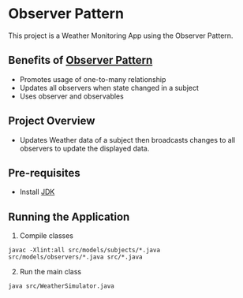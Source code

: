 # Observer Pattern

This project is a Weather Monitoring App using the Observer Pattern.

## Benefits of [Observer Pattern](https://refactoring.guru/design-patterns/observer)

- Promotes usage of one-to-many relationship
- Updates all observers when state changed in a subject
- Uses observer and observables

## Project Overview

- Updates Weather data of a subject then broadcasts changes to all observers to update the displayed data.

## Pre-requisites

- Install [JDK](https://www.oracle.com/java/technologies/downloads/#jdk19-windows)

## Running the Application

1. Compile classes

```
javac -Xlint:all src/models/subjects/*.java src/models/observers/*.java src/*.java
```

2. Run the main class

```
java src/WeatherSimulator.java
```
